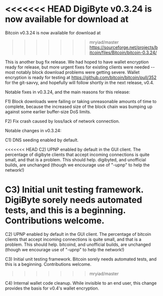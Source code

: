<<<<<<< HEAD
DigiByte v0.3.24 is now available for download at
=======
Bitcoin v0.3.24 is now available for download at
>>>>>>> mryiad/master
https://sourceforge.net/projects/bitcoin/files/Bitcoin/bitcoin-0.3.24/

This is another bug fix release.  We had hoped to have wallet encryption ready for release, but more urgent fixes for existing clients were needed -- most notably block download problems were getting severe.  Wallet encryption is ready for testing at https://github.com/bitcoin/bitcoin/pull/352 for the git-savvy, and hopefully will follow shortly in the next release, v0.4.

Notable fixes in v0.3.24, and the main reasons for this release:

F1) Block downloads were failing or taking unreasonable amounts of time to complete, because the increased size of the block chain was bumping up against some earlier buffer-size DoS limits.

F2) Fix crash caused by loss/lack of network connection.

Notable changes in v0.3.24:

C1) DNS seeding enabled by default.

<<<<<<< HEAD
C2) UPNP enabled by default in the GUI client.  The percentage of digibyte clients that accept incoming connections is quite small, and that is a problem.  This should help.  digibyted, and unofficial builds, are unchanged (though we encourage use of "-upnp" to help the network!)

C3) Initial unit testing framework.  DigiByte sorely needs automated tests, and this is a beginning.  Contributions welcome.
=======
C2) UPNP enabled by default in the GUI client.  The percentage of bitcoin clients that accept incoming connections is quite small, and that is a problem.  This should help.  bitcoind, and unofficial builds, are unchanged (though we encourage use of "-upnp" to help the network!)

C3) Initial unit testing framework.  Bitcoin sorely needs automated tests, and this is a beginning.  Contributions welcome.
>>>>>>> mryiad/master

C4) Internal wallet code cleanup.  While invisible to an end user, this change provides the basis for v0.4's wallet encryption.
